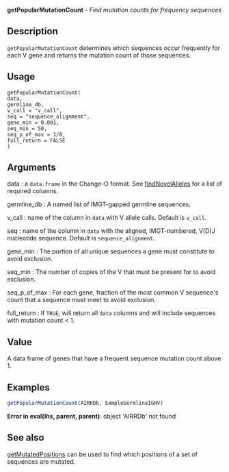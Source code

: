 **getPopularMutationCount** - *Find mutation counts for frequency sequences*

Description
--------------------

`getPopularMutationCount` determines which sequences occur frequently
for each V gene and returns the mutation count of those sequences.


Usage
--------------------
```
getPopularMutationCount(
data,
germline_db,
v_call = "v_call",
seq = "sequence_alignment",
gene_min = 0.001,
seq_min = 50,
seq_p_of_max = 1/8,
full_return = FALSE
)
```

Arguments
-------------------

data
:   a `data.frame` in the Change-O format. See
[findNovelAlleles](findNovelAlleles.md) for a list of required
columns.

germline_db
:   A named list of IMGT-gapped germline sequences.

v_call
:   name of the column in `data` with V allele calls. 
Default is `v_call`.

seq
:   name of the column in `data` with the 
aligned, IMGT-numbered, V(D)J nucleotide sequence.
Default is `sequence_alignment`.

gene_min
:   The portion of all unique sequences a gene must
constitute to avoid exclusion.

seq_min
:   The number of copies of the V that must be present for
to avoid exclusion.

seq_p_of_max
:   For each gene, fraction of the most common V sequence's
count that a sequence must meet to avoid exclusion.

full_return
:   If `TRUE`, will return all `data` columns and
will include sequences with mutation count < 1.




Value
-------------------

A data frame of genes that have a frequent sequence mutation count
above 1.



Examples
-------------------

```R
getPopularMutationCount(AIRRDb, SampleGermlineIGHV)
```

**Error in eval(lhs, parent, parent)**: object 'AIRRDb' not found

See also
-------------------

[getMutatedPositions](getMutatedPositions.md) can be used to find which positions
of a set of sequences are mutated.






